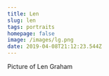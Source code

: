 ```yaml
---
title: Len
slug: len
tags: portraits
homepage: false
image: /images/lg.png
date: 2019-04-08T21:12:23.544Z
---
```

Picture of Len Graham
